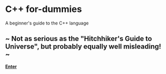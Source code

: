 # C++ for-dummies
A beginner's guide to the C++ language

## ~ Not as serious as the "Hitchhiker's Guide to Universe", but probably equally well misleading! ~

[**Enter**](https://github.com/makulik/C--for-dummies/edit/master/TOC.md)


